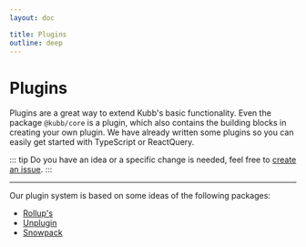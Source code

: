 ```yaml
---
layout: doc

title: Plugins
outline: deep
---
```


# Plugins

Plugins are a great way to extend Kubb's basic functionality. Even the package `@kubb/core` is a plugin, which also contains the building blocks in creating your own plugin. We have already written some plugins so you can easily get started with TypeScript or ReactQuery.

::: tip
Do you have an idea or a specific change is needed, feel free to <a href="https://github.com/kubb-project/kubb/issues/new/choose">create an issue</a>.
:::


<hr/>

Our plugin system is based on some ideas of the following packages: 
- [Rollup's](https://github.com/rollup/rollup/blob/master/docs/05-plugin-development.md)
- [Unplugin](https://github.com/unjs/unplugin)
- [Snowpack](https://www.snowpack.dev/guides/plugins)
